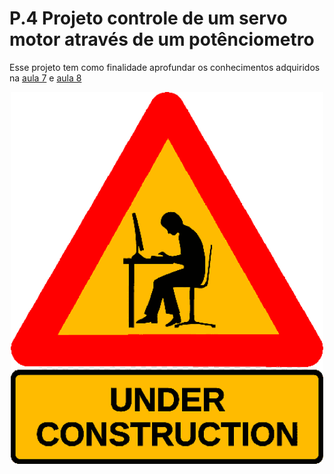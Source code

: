# P.4 Projeto controle de um servo motor através de um potênciometro

Esse projeto tem como finalidade aprofundar os conhecimentos adquiridos na [aula 7](/src/4-Modulo-basico/7-Potenciometro.md) e [aula 8](/src/4-Modulo-basico/8-Servo-motor.md) 

<p align="center">
    <img src="../imgs/construction.png" alt="Arduino Uno" width="500">
</p>